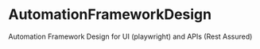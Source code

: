# AutomationFrameworkDesign
Automation Framework Design for UI (playwright) and APIs (Rest Assured)

